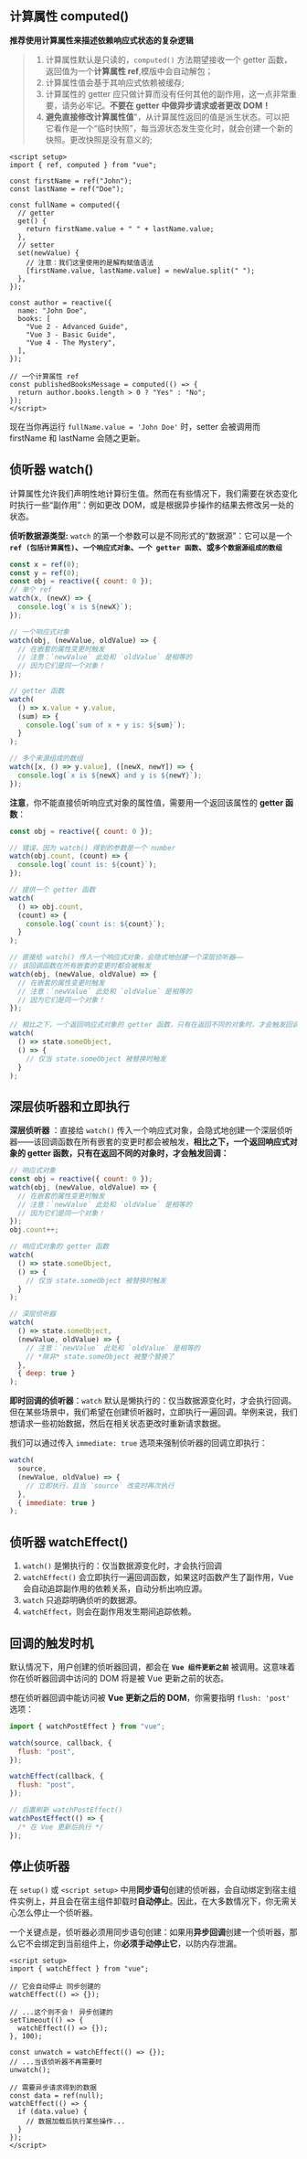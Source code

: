 ## 计算属性 computed()

**推荐使用计算属性来描述依赖响应式状态的复杂逻辑**

> 1. 计算属性默认是只读的，`computed()` 方法期望接收一个 getter 函数，返回值为一个**计算属性 ref**,模版中会自动解包；
> 2. 计算属性值会基于其响应式依赖被缓存;
> 3. 计算属性的 getter 应只做计算而没有任何其他的副作用，这一点非常重要，请务必牢记。**不要在 getter 中做异步请求或者更改 DOM！**
> 4. **避免直接修改计算属性值**"，从计算属性返回的值是派生状态。可以把它看作是一个“临时快照”，每当源状态发生变化时，就会创建一个新的快照。更改快照是没有意义的;

```vue
<script setup>
import { ref, computed } from "vue";

const firstName = ref("John");
const lastName = ref("Doe");

const fullName = computed({
  // getter
  get() {
    return firstName.value + " " + lastName.value;
  },
  // setter
  set(newValue) {
    // 注意：我们这里使用的是解构赋值语法
    [firstName.value, lastName.value] = newValue.split(" ");
  },
});

const author = reactive({
  name: "John Doe",
  books: [
    "Vue 2 - Advanced Guide",
    "Vue 3 - Basic Guide",
    "Vue 4 - The Mystery",
  ],
});

// 一个计算属性 ref
const publishedBooksMessage = computed(() => {
  return author.books.length > 0 ? "Yes" : "No";
});
</script>
```

现在当你再运行 `fullName.value = 'John Doe'` 时，setter 会被调用而 firstName 和 lastName 会随之更新。

## 侦听器 watch()

计算属性允许我们声明性地计算衍生值。然而在有些情况下，我们需要在状态变化时执行一些“副作用”：例如更改 DOM，或是根据异步操作的结果去修改另一处的状态。

**侦听数据源类型:** `watch` 的第一个参数可以是不同形式的“数据源”：它可以是一个 **`ref (包括计算属性)`、`一个响应式对象`、`一个 getter 函数`、或`多个数据源组成的数组`**

```js
const x = ref(0);
const y = ref(0);
const obj = reactive({ count: 0 });
// 单个 ref
watch(x, (newX) => {
  console.log(`x is ${newX}`);
});

// 一个响应式对象
watch(obj, (newValue, oldValue) => {
  // 在嵌套的属性变更时触发
  // 注意：`newValue` 此处和 `oldValue` 是相等的
  // 因为它们是同一个对象！
});

// getter 函数
watch(
  () => x.value + y.value,
  (sum) => {
    console.log(`sum of x + y is: ${sum}`);
  }
);

// 多个来源组成的数组
watch([x, () => y.value], ([newX, newY]) => {
  console.log(`x is ${newX} and y is ${newY}`);
});
```

**注意**，你不能直接侦听响应式对象的属性值，需要用一个返回该属性的 **getter 函数**：

```js
const obj = reactive({ count: 0 });

// 错误，因为 watch() 得到的参数是一个 number
watch(obj.count, (count) => {
  console.log(`count is: ${count}`);
});

// 提供一个 getter 函数
watch(
  () => obj.count,
  (count) => {
    console.log(`count is: ${count}`);
  }
);

// 直接给 watch() 传入一个响应式对象，会隐式地创建一个深层侦听器——
// 该回调函数在所有嵌套的变更时都会被触发
watch(obj, (newValue, oldValue) => {
  // 在嵌套的属性变更时触发
  // 注意：`newValue` 此处和 `oldValue` 是相等的
  // 因为它们是同一个对象！
});

// 相比之下，一个返回响应式对象的 getter 函数，只有在返回不同的对象时，才会触发回调：
watch(
  () => state.someObject,
  () => {
    // 仅当 state.someObject 被替换时触发
  }
);
```

## 深层侦听器和立即执行

**深层侦听器** ：直接给 `watch()` 传入一个响应式对象，会隐式地创建一个深层侦听器——该回调函数在所有嵌套的变更时都会被触发，**相比之下，一个返回响应式对象的 getter 函数，只有在返回不同的对象时，才会触发回调：**

```js
// 响应式对象
const obj = reactive({ count: 0 });
watch(obj, (newValue, oldValue) => {
  // 在嵌套的属性变更时触发
  // 注意：`newValue` 此处和 `oldValue` 是相等的
  // 因为它们是同一个对象！
});
obj.count++;

// 响应式对象的 getter 函数
watch(
  () => state.someObject,
  () => {
    // 仅当 state.someObject 被替换时触发
  }
);

// 深层侦听器
watch(
  () => state.someObject,
  (newValue, oldValue) => {
    // 注意：`newValue` 此处和 `oldValue` 是相等的
    // *除非* state.someObject 被整个替换了
  },
  { deep: true }
);
```

**即时回调的侦听器**：`watch` 默认是懒执行的：仅当数据源变化时，才会执行回调。但在某些场景中，我们希望在创建侦听器时，立即执行一遍回调。举例来说，我们想请求一些初始数据，然后在相关状态更改时重新请求数据。

我们可以通过传入 `immediate: true` 选项来强制侦听器的回调立即执行：

```js
watch(
  source,
  (newValue, oldValue) => {
    // 立即执行，且当 `source` 改变时再次执行
  },
  { immediate: true }
);
```

## 侦听器 watchEffect()

1. `watch()` 是懒执行的：仅当数据源变化时，才会执行回调
2. `watchEffect()` 会立即执行一遍回调函数，如果这时函数产生了副作用，Vue 会自动追踪副作用的依赖关系，自动分析出响应源。
3. `watch` 只追踪明确侦听的数据源。
4. `watchEffect`，则会在副作用发生期间追踪依赖。

## 回调的触发时机

默认情况下，用户创建的侦听器回调，都会在 **`Vue 组件更新之前`** 被调用。这意味着你在侦听器回调中访问的 DOM 将是被 Vue 更新之前的状态。

想在侦听器回调中能访问被 **Vue 更新之后的 DOM**，你需要指明 `flush: 'post'` 选项：

```js
import { watchPostEffect } from "vue";

watch(source, callback, {
  flush: "post",
});

watchEffect(callback, {
  flush: "post",
});

// 后置刷新 watchPostEffect()
watchPostEffect(() => {
  /* 在 Vue 更新后执行 */
});
```

## 停止侦听器

在 `setup()` 或 `<script setup>` 中用**同步语句**创建的侦听器，会自动绑定到宿主组件实例上，并且会在宿主组件卸载时**自动停止**。因此，在大多数情况下，你无需关心怎么停止一个侦听器。

一个关键点是，侦听器必须用同步语句创建：如果用**异步回调**创建一个侦听器，那么它不会绑定到当前组件上，你**必须手动停止它**，以防内存泄漏。

```vue
<script setup>
import { watchEffect } from "vue";

// 它会自动停止 同步创建的
watchEffect(() => {});

// ...这个则不会！ 异步创建的
setTimeout(() => {
  watchEffect(() => {});
}, 100);

const unwatch = watchEffect(() => {});
// ...当该侦听器不再需要时
unwatch();

// 需要异步请求得到的数据
const data = ref(null);
watchEffect(() => {
  if (data.value) {
    // 数据加载后执行某些操作...
  }
});
</script>
```
